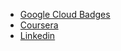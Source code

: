 - [Google Cloud Badges](https://www.cloudskillsboost.google/public_profiles/96908bdb-d3ba-4e27-909c-f97ef86027b6/)
- [Coursera](https://www.coursera.org/account/accomplishments/professional-cert/8F8V8SSL74LE/)
- [Linkedin](https://www.linkedin.com/in/lukman-ernandi/)

